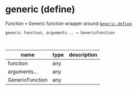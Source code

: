 # generic (define)

_Function_ &bull; Generic function wrapper around [`Generic.define`](#Generic.define).

<pre><code>generic function, arguments... &rarr; GenericFunction</code></pre>
<br>

| name | type | description |
|------|------|-------------|
|function|any||
|arguments...|any||
|GenericFunction|any||



